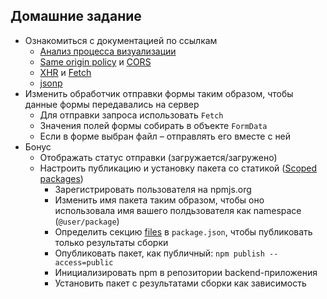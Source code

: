 ## Домашние задание 

- Ознакомиться с документацией по ссылкам
   - [Анализ процесса визуализации](https://developers.google.com/web/fundamentals/performance/critical-rendering-path/analyzing-crp?hl=ru)
   - [Same origin policy](https://developer.mozilla.org/en-US/docs/Web/Security/Same-origin_policy) и [CORS](https://developer.mozilla.org/ru/docs/Web/HTTP/CORS)
   - [XHR](https://developer.mozilla.org/ru/docs/Web/API/XMLHttpRequest) и [Fetch](https://developer.mozilla.org/en-US/docs/Web/API/Fetch_API)
   - [jsonp](https://learn.javascript.ru/ajax-jsonp)
- Изменить обработчик отправки формы таким образом, чтобы данные формы передавались на сервер
   - Для отправки запроса использовать `Fetch`
   - Значения полей формы собирать в объекте `FormData`
   - Если в форме выбран файл – отправлять его вместе с ней
- Бонус
	- Отображать статус отправки (загружается/загружено)
	- Настроить публикацию и установку пакета со статикой ([Scoped packages](https://docs.npmjs.com/getting-started/scoped-packages))
	   - Зарегистрировать пользователя на npmjs.org
       - Изменить имя пакета таким образом, чтобы оно использовала имя вашего полдьзователя как namespace (`@user/package`)
       - Определить секцию [files](https://docs.npmjs.com/files/package.json#files) в `package.json`, чтобы публиковать только результаты сборки
       - Опубликовать пакет, как публичный: `npm publish --access=public`
       - Инициализировать npm в репозитории backend-приложения
       - Установить пакет с результатами сборки как зависимость
